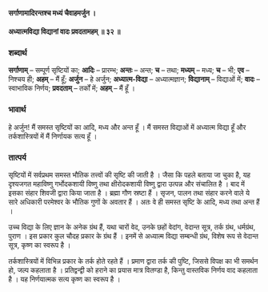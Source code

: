 #### सर्गाणामादिरन्तश्च मध्यं चैवाहमर्जुन ।
#### अध्यात्मविद्या विद्यानां वादः प्रवदतामहम् ॥ ३२ ॥

### शब्दार्थ

**सर्गाणाम्** – सम्पूर्ण सृष्टियों का; **आदिः** – प्रारम्भ; **अन्तः** – अन्त; **च** – तथा; **मध्यम्** – मध्य; **च** – भी; **एव** – निश्चय ही; **अहम्** – मैं हूँ; **अर्जुन** – हे अर्जुन; **अध्यात्म-विद्या** – अध्यात्मज्ञान; **विद्यानाम्** – विद्याओं में; **वादः** – स्वाभाविक निर्णय; **प्रवदताम्** – तर्कों में; **अहम्** – मैं हूँ ।

### भावार्थ

हे अर्जुन! मैं समस्त सृष्टियों का आदि, मध्य और अन्त हूँ । मैं समस्त विद्याओं में अध्यात्म विद्या हूँ और तर्कशास्त्रियों में मैं निर्णायक सत्य हूँ ।

### तात्पर्य

सृष्टियों में सर्वप्रथम समस्त भौतिक तत्त्वों की सृष्टि की जाती है । जैसा कि पहले बताया जा चुका है, यह दृश्यजगत महाविष्णु गर्भोदकशायी विष्णु तथा क्षीरोदकशायी विष्णु द्वारा उत्पन्न और संचालित है । बाद में इसका संहार शिवजी द्वारा किया जाता है । ब्रह्मा गौण स्रष्टा हैं । सृजन, पालन तथा संहार करने वाले ये सारे अधिकारी परमेश्वर के भौतिक गुणों के अवतार हैं । अतः वे ही समस्त सृष्टि के आदि, मध्य तथा अन्त हैं ।

उच्च विद्या के लिए ज्ञान के अनेक ग्रंथ हैं, यथा चारों वेद, उनके छहों वेदांग, वेदान्त सूत्र, तर्क ग्रंथ, धर्मग्रंथ, पुराण । इस प्रकार कुल चौदह प्रकार के ग्रंथ हैं । इनमें से अध्यात्म विद्या सम्बन्धी ग्रंथ, विशेष रूप से वेदान्त सूत्र, कृष्ण का स्वरूप है ।

तर्कशास्त्रियों में विभिन्न प्रकार के तर्क होते रहते हैं । प्रमाण द्वारा तर्क की पुष्टि, जिससे विपक्ष का भी समर्थन हो, जल्प कहलाता है । प्रतिद्वन्द्वी को हराने का प्रयास मात्र वितण्डा है, किन्तु वास्तविक निर्णय वाद कहलाता है । यह निर्णयात्मक सत्य कृष्ण का स्वरूप है ।